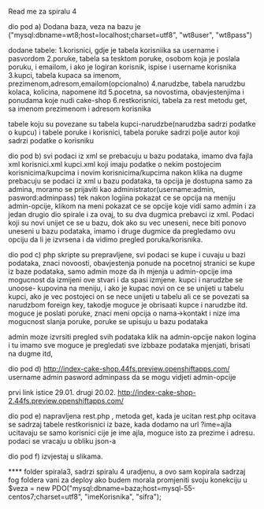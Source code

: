 Read me za spiralu 4

dio pod a)
Dodana baza, veza na bazu je ("mysql:dbname=wt8;host=localhost;charset=utf8", "wt8user", "wt8pass")

dodane tabele:
1.korisnici, gdje je tabela korisniika sa username i pasvordom
2.poruke, tabela sa tesktom poruke, osobom koja je poslala poruku, i emailom, i ako je logiran korisnik, ispise i username korisnika
3.kupci, tabela kupaca sa imenom, prezimenom,adresom,emailom(opcionalno)
4.narudzbe, tabela narudzbu kolaca, kolicina, napomene itd
5.pocetna, sa novostima, obavjestenjima i ponudama koje nudi cake-shop
6.restkorisnici, tabela za rest metodu get, sa imenom prezimenom i adresom korisnika

tabele koju su povezane su tabela kupci-narudzbe(narudzba sadrzi podatke o kupcu)
i tabele poruke i korisnici, tabela poruke sadrzi polje autor koji sadrzi podatke o korisniku

dio pod b)
svi podaci iz xml se prebacuju u bazu podataka, imamo dva fajla xml korisnici.xml kupci.xml
koji imaju podatke o nekim postojecim korisnicima/kupcima i novim korisnicima/kupcima
nakon klika na dugme prebacuju se podaci iz xml u bazu podataka,
ta opcija je dostupna samo za admina, moramo se prijaviti kao administrator(username:admin, pasword:adminpass)
tek nakon logiina pokazat ce se opcija na meniju admin-opcije, klikom na meni pokazat ce se opcije koje vidi samo admin
i za jedan drugio dio spirale i za ovaj, to su dva dugmica prebavci iz xml. Podaci koji su novi unijet ce se u bazu,
dok ako su vec uneseni, nece biti ponovo uneseni u bazu podataka, imamo i druge dugmice da pregledamo ovu opciju da li je izvrsena
i da vidimo pregled poruka/korisnika.

dio pod c)
php skripte su prepravljene, svi podaci se kupe i cuvaju u bazi podataka, znaci
novoosti, obavjestenja ponude na pocetnoj stranici se kupe iz baze podataka, samo admin moze da ih mjenja u admin-opcije
ima mogucnost da izmijeni ove stvari i da spasi izmjene.
kupci i narudzbe se unoose- kupovina na meniju, i ako je kupac novi on ce se unijeti u tabelu kupci, ako je vec postojeci on se nece
unijeti u tabelu ali ce se povezati sa narudzbom foreign key, takodje moguce je obrisaati kupce i narudzbe itd.
moguce je poslati poruke, znaci meni opcija o nama->kontakt i nize ima mogucnost slanja poruke, poruke se upisuju u bazu podataka

admin moze izvrsiti pregled svih podataka klik na admin-opcije nakon logina i tu imamo sve
moguce je pregledati sve izbbaze podataka mjenjati, brisati na dugme itd,

dio pod d) 
http://index-cake-shop.44fs.preview.openshiftapps.com/
username admin pasword adminpass da se mogu vidjeti admin-opcije

prvi link istice 29.01.
drugi 20.02. http://index-cake-shop-2.44fs.preview.openshiftapps.com/

dio pod e)
napravljena rest.php , metoda get, kada je ucitan rest.php ocitava se sadrzaj tabele restkorisnici iz baze,
kada dodamo na url ?ime=ajla
ucitavaju se samo korisnici cije je ime ajla,
moguce isto za prezime i adresu.
podaci se vracaju u obliku json-a

dio pod f)
izvjestaj u slikama.


**** folder spirala3, sadrzi spiralu 4 uradjenu, a ovo sam kopirala sadrzaj fog foldera vani za deploy ako budem morala promjeniti svoju konekciju u
$veza = new PDO("mysql:dbname=baza;host=mysql-55-centos7;charset=utf8", "imeKorisnika", "sifra");
